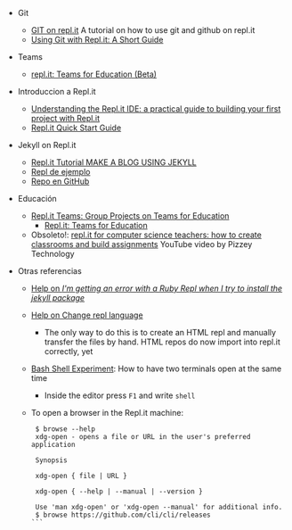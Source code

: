 * Git
  * [GIT on repl.it](https://repl.it/talk/learn/Replit-Git-Tutorial/23331/) A tutorial on how to use git and github on repl.it
  * [Using Git with Repl.it: A Short Guide](https://repl.it/talk/learn/Using-Git-with-Replit-A-Short-Guide/13491)

* Teams
  * [repl.it: Teams for Education (Beta)](https://docs.repl.it/classrooms/teams_for_education)


* Introduccion a Repl.it
  * [Understanding the Repl.it IDE: a practical guide to building your first project with Repl.it](https://www.codewithrepl.it/01-introduction-to-the-repl-it-ide.html)
  * [Repl.it Quick Start Guide](https://docs.repl.it/misc/quick-start)
* Jekyll on Repl.it
   * [Repl.it Tutorial MAKE A BLOG USING JEKYLL](https://repl.it/talk/learn/GUIDE-MAKE-A-BLOG-USING-JEKYLL-POG-ALERT-KEK-HAHAYES-ENDORSED/59021)
    * [Repl de ejemplo](https://repl.it/@sourcerose/JekyllBlog#main.sh)
    * [Repo en GitHub](https://github.com/barryclark/jekyll-now.git)
* Educación
  * [Repl.it Teams: Group Projects on Teams for Education](https://blog.repl.it/group-projects-teams-education)
    - [Repl.it: Teams for Education](https://blog.repl.it/teams-for-education)
  * Obsoleto!: [repl.it for computer science teachers: how to create classrooms and build assignments](https://youtu.be/70Pm4ZOPUzk) YouTube video by Pizzey Technology
* Otras referencias
  * [Help on *I'm getting an error with a Ruby Repl when I try to install the jekyll package*](https://repl.it/talk/ask/Package-Installation-failing-on-SASSC/53457?order=new)
  * [Help on Change repl language](https://repl.it/talk/ask/Change-repl-language/24718)
    - The only way to do this is to create an HTML repl and manually transfer the files by hand. HTML repos do now import into repl.it correctly, yet
  * [Bash Shell Experiment](https://blog.repl.it/shell): How to have two terminals open at the same time
    - Inside the editor press `F1` and write `shell`
  * To open a browser in the Repl.it machine:

     ````
      $ browse --help
      xdg-open - opens a file or URL in the user's preferred application

      Synopsis

      xdg-open { file | URL }

      xdg-open { --help | --manual | --version }

      Use 'man xdg-open' or 'xdg-open --manual' for additional info.
      $ browse https://github.com/cli/cli/releases
    ```
